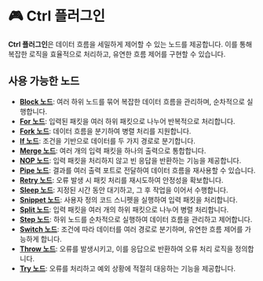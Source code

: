 # 🎮 Ctrl 플러그인

**Ctrl 플러그인**은 데이터 흐름을 세밀하게 제어할 수 있는 노드를 제공합니다. 이를 통해 복잡한 로직을 효율적으로 처리하고, 유연한 흐름 제어를 구현할 수 있습니다.

## 사용 가능한 노드

- **[Block 노드](./docs/block_node_kr.md)**: 여러 하위 노드를 묶어 복잡한 데이터 흐름을 관리하며, 순차적으로 실행합니다.
- **[For 노드](./docs/for_node_kr.md)**: 입력된 패킷을 여러 하위 패킷으로 나누어 반복적으로 처리합니다.
- **[Fork 노드](./docs/fork_node_kr.md)**: 데이터 흐름을 분기하여 병렬 처리를 지원합니다.
- **[If 노드](./docs/if_node_kr.md)**: 조건을 기반으로 데이터를 두 가지 경로로 분기합니다.
- **[Merge 노드](./docs/merge_node_kr.md)**: 여러 개의 입력 패킷을 하나의 출력으로 통합합니다.
- **[NOP 노드](./docs/nop_node_kr.md)**: 입력 패킷을 처리하지 않고 빈 응답을 반환하는 기능을 제공합니다.
- **[Pipe 노드](./docs/pipe_node_kr.md)**: 결과를 여러 출력 포트로 전달하여 데이터 흐름을 재사용할 수 있습니다.
- **[Retry 노드](./docs/retry_node_kr.md)**: 오류 발생 시 패킷 처리를 재시도하여 안정성을 확보합니다.
- **[Sleep 노드](./docs/sleep_node_kr.md)**: 지정된 시간 동안 대기하고, 그 후 작업을 이어서 수행합니다.
- **[Snippet 노드](./docs/snippet_node_kr.md)**: 사용자 정의 코드 스니펫을 실행하여 입력 패킷을 처리합니다.
- **[Split 노드](./docs/split_node_kr.md)**: 입력 패킷을 여러 개의 하위 패킷으로 나누어 병렬 처리합니다.
- **[Step 노드](./docs/step_node_kr.md)**: 하위 노드를 순차적으로 실행하여 데이터 흐름을 관리하고 제어합니다.
- **[Switch 노드](./docs/switch_node_kr.md)**: 조건에 따라 데이터를 여러 경로로 분기하며, 유연한 흐름 제어를 가능하게 합니다.
- **[Throw 노드](./docs/throw_node_kr.md)**: 오류를 발생시키고, 이를 응답으로 반환하여 오류 처리 로직을 정의합니다.
- **[Try 노드](./docs/try_node_kr.md)**: 오류를 처리하고 예외 상황에 적절히 대응하는 기능을 제공합니다.

